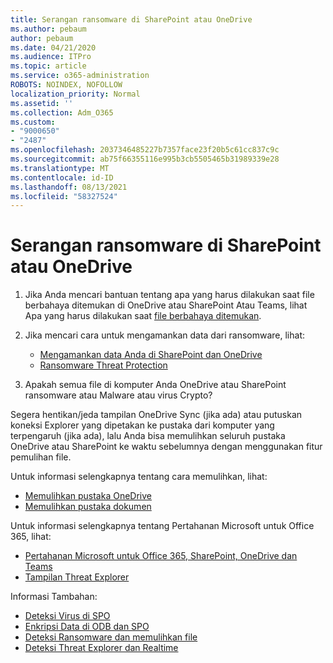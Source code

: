 ```yaml
---
title: Serangan ransomware di SharePoint atau OneDrive
ms.author: pebaum
author: pebaum
ms.date: 04/21/2020
ms.audience: ITPro
ms.topic: article
ms.service: o365-administration
ROBOTS: NOINDEX, NOFOLLOW
localization_priority: Normal
ms.assetid: ''
ms.collection: Adm_O365
ms.custom:
- "9000650"
- "2487"
ms.openlocfilehash: 2037346485227b7357face23f20b5c61cc837c9c
ms.sourcegitcommit: ab75f66355116e995b3cb5505465b31989339e28
ms.translationtype: MT
ms.contentlocale: id-ID
ms.lasthandoff: 08/13/2021
ms.locfileid: "58327524"
---
```

# <a name="ransomware-attack-in-sharepoint-or-onedrive"></a>Serangan ransomware di SharePoint atau OneDrive

1.  Jika Anda mencari bantuan tentang apa yang harus dilakukan saat file berbahaya ditemukan di OneDrive atau SharePoint Atau Teams, lihat Apa yang harus dilakukan saat [file berbahaya ditemukan](https://support.office.com/en-ie/article/what-to-do-when-a-malicious-file-is-found-in-sharepoint-online-onedrive-or-microsoft-teams-01e902ad-a903-4e0f-b093-1e1ac0c37ad2).
2. Jika mencari cara untuk mengamankan data dari ransomware, lihat:
    - [Mengamankan data Anda di SharePoint dan OneDrive](https://docs.microsoft.com/sharepoint/safeguarding-your-data) 
    - [Ransomware Threat Protection](https://docs.microsoft.com/windows/security/threat-protection/intelligence/ransomware-malware)    

3.  Apakah semua file di komputer Anda OneDrive atau SharePoint ransomware atau Malware atau virus Crypto? 

Segera hentikan/jeda tampilan OneDrive Sync (jika ada) atau putuskan koneksi Explorer yang dipetakan ke pustaka dari komputer yang terpengaruh (jika ada), lalu Anda bisa memulihkan seluruh pustaka OneDrive atau SharePoint ke waktu sebelumnya dengan menggunakan fitur pemulihan file. 

Untuk informasi selengkapnya tentang cara memulihkan, lihat:

- [Memulihkan pustaka OneDrive](https://support.office.com/article/restore-your-onedrive-fa231298-759d-41cf-bcd0-25ac53eb8a150)
- [Memulihkan pustaka dokumen](https://support.office.com/article/restore-a-document-library-317791c3-8bd0-4dfd-8254-3ca90883d39a)

Untuk informasi selengkapnya tentang Pertahanan Microsoft untuk Office 365, lihat:
- [Pertahanan Microsoft untuk Office 365, SharePoint, OneDrive dan Teams](https://docs.microsoft.com/microsoft-365/security/office-365-security/atp-for-spo-odb-and-teams)
- [Tampilan Threat Explorer](https://docs.microsoft.com/microsoft-365/security/office-365-security/threat-explorer-views)

Informasi Tambahan:

- [Deteksi Virus di SPO](https://docs.microsoft.com/microsoft-365/security/office-365-security/virus-detection-in-spo)</br>
- [Enkripsi Data di ODB dan SPO](https://docs.microsoft.com/microsoft-365/compliance/data-encryption-in-odb-and-spo)</br>
- [Deteksi Ransomware dan memulihkan file](https://support.office.com/article/Ransomware-detection-and-recovering-your-files-0d90ec50-6bfd-40f4-acc7-b8c12c73637f)</br>
- [Deteksi Threat Explorer dan Realtime](https://docs.microsoft.com/microsoft-365/security/office-365-security/threat-explorer-views)